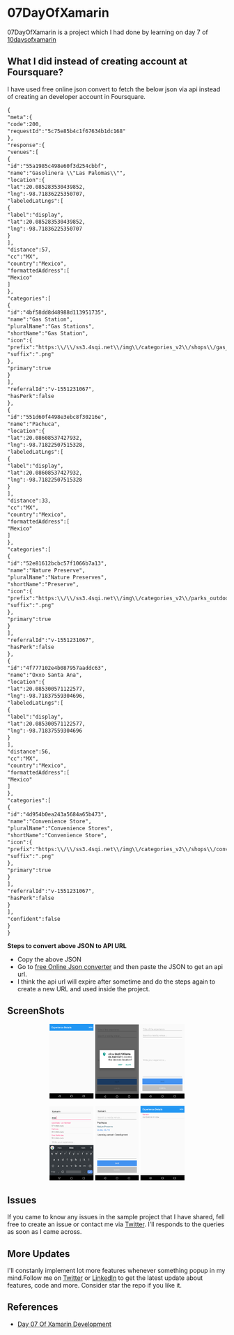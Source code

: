 # 07DayOfXamarin
07DayOfXamarin is a  project which I had done by learning on day 7 of  [10daysofxamarin](https://10daysofxamarin.blog)

## What I did instead of creating account at Foursquare? 
I have used free online json convert to fetch the below json via api instead of creating an developer account in Foursquare. 
```
{
"meta":{
"code":200,
"requestId":"5c75e85b4c1f67634b1dc168"
},
"response":{
"venues":[
{
"id":"55a1985c498e60f3d254cbbf",
"name":"Gasolinera \\"Las Palomas\\"",
"location":{
"lat":20.085283530439852,
"lng":-98.71836225350707,
"labeledLatLngs":[
{
"label":"display",
"lat":20.085283530439852,
"lng":-98.71836225350707
}
],
"distance":57,
"cc":"MX",
"country":"Mexico",
"formattedAddress":[
"Mexico"
]
},
"categories":[
{
"id":"4bf58dd8d48988d113951735",
"name":"Gas Station",
"pluralName":"Gas Stations",
"shortName":"Gas Station",
"icon":{
"prefix":"https:\\/\\/ss3.4sqi.net\\/img\\/categories_v2\\/shops\\/gas_",
"suffix":".png"
},
"primary":true
}
],
"referralId":"v-1551231067",
"hasPerk":false
},
{
"id":"551d60f4498e3ebc8f30216e",
"name":"Pachuca",
"location":{
"lat":20.08608537427932,
"lng":-98.71822507515328,
"labeledLatLngs":[
{
"label":"display",
"lat":20.08608537427932,
"lng":-98.71822507515328
}
],
"distance":33,
"cc":"MX",
"country":"Mexico",
"formattedAddress":[
"Mexico"
]
},
"categories":[
{
"id":"52e81612bcbc57f1066b7a13",
"name":"Nature Preserve",
"pluralName":"Nature Preserves",
"shortName":"Preserve",
"icon":{
"prefix":"https:\\/\\/ss3.4sqi.net\\/img\\/categories_v2\\/parks_outdoors\\/naturepreserve_",
"suffix":".png"
},
"primary":true
}
],
"referralId":"v-1551231067",
"hasPerk":false
},
{
"id":"4f777102e4b087957aaddc63",
"name":"Oxxo Santa Ana",
"location":{
"lat":20.085300571122577,
"lng":-98.71837559304696,
"labeledLatLngs":[
{
"label":"display",
"lat":20.085300571122577,
"lng":-98.71837559304696
}
],
"distance":56,
"cc":"MX",
"country":"Mexico",
"formattedAddress":[
"Mexico"
]
},
"categories":[
{
"id":"4d954b0ea243a5684a65b473",
"name":"Convenience Store",
"pluralName":"Convenience Stores",
"shortName":"Convenience Store",
"icon":{
"prefix":"https:\\/\\/ss3.4sqi.net\\/img\\/categories_v2\\/shops\\/conveniencestore_",
"suffix":".png"
},
"primary":true
}
],
"referralId":"v-1551231067",
"hasPerk":false
}
],
"confident":false
}
}
```

**Steps to convert above JSON to API URL**
- Copy the above JSON
- Go to [free Online Json converter](http://myjson.com/) and then paste the JSON to get an api url.
- I think the api url will expire after sometime and do the steps again to create a new URL and used inside the project.

## ScreenShots 

<p align="center">
<img src="https://github.com/shankarmadeshvaran/10DaysOfXamarin/blob/master/Day8To10OfXamarin/ScreenShots/Screen1.png" width="20%" height="25%"/>
<img src="https://github.com/shankarmadeshvaran/10DaysOfXamarin/blob/master/Day8To10OfXamarin/ScreenShots/Screen2.png" width="20%" height="25%"/>
<img src="https://github.com/shankarmadeshvaran/10DaysOfXamarin/blob/master/Day8To10OfXamarin/ScreenShots/Screen3.png" width="20%" height="25%"/>
</p>

<p align="center">
<img src="https://github.com/shankarmadeshvaran/10DaysOfXamarin/blob/master/Day8To10OfXamarin/ScreenShots/Screen4.png" width="20%" height="25%"/>
<img src="https://github.com/shankarmadeshvaran/10DaysOfXamarin/blob/master/Day8To10OfXamarin/ScreenShots/Screen5.png" width="20%" height="25%"/>
<img src="https://github.com/shankarmadeshvaran/10DaysOfXamarin/blob/master/Day8To10OfXamarin/ScreenShots/Screen6.png" width="20%" height="25%"/>
</p>

## Issues
If you came to know any issues in the sample project that I have shared, fell free to create an issue or contact me via 
[Twitter](https://twitter.com/devinmaking). I'll responds to the queries as soon as I came across. 

## More Updates
I'll constanly implement lot more features whenever something popup in my mind.Follow me on [Twitter](https://twitter.com/devinmaking) or [LinkedIn](https://www.linkedin.com/in/shankar-mathesh) to get the latest update about features, code and more. Consider star the repo if you like it. 

## References
- [Day 07 Of Xamarin Development](https://10daysofxamarin.blog/2019/03/07/day-7/)
